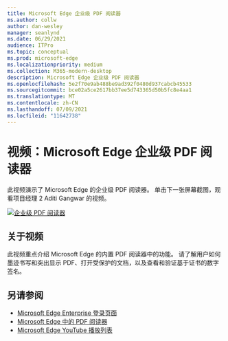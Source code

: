 ```yaml
---
title: Microsoft Edge 企业级 PDF 阅读器
ms.author: collw
author: dan-wesley
manager: seanlynd
ms.date: 06/29/2021
audience: ITPro
ms.topic: conceptual
ms.prod: microsoft-edge
ms.localizationpriority: medium
ms.collection: M365-modern-desktop
description: Microsoft Edge 企业级 PDF 阅读器
ms.openlocfilehash: 5e2f70e9ab488be9ad392f0480d937cabcb45533
ms.sourcegitcommit: bce02a5ce2617bb37ee5d743365d50b5fc8e4aa1
ms.translationtype: MT
ms.contentlocale: zh-CN
ms.lasthandoff: 07/09/2021
ms.locfileid: "11642738"
---
```

# <a name="video-microsoft-edge-enterprise-grade-pdf-reader"></a>视频：Microsoft Edge 企业级 PDF 阅读器

此视频演示了 Microsoft Edge 的企业级 PDF 阅读器。 单击下一张屏幕截图，观看项目经理 2 Aditi Gangwar 的视频。

[![企业级 PDF 阅读器](media/microsoft-edge-video-pdf-reader/0.png)](http://www.youtube.com/watch?v=XWAqNQ0xAcE "Enterprise grade PDF reader")

## <a name="about-the-video"></a>关于视频

此视频重点介绍 Microsoft Edge 的内置 PDF 阅读器中的功能。 请了解用户如何墨迹书写和突出显示 PDF、打开受保护的文档，以及查看和验证基于证书的数字签名。

## <a name="see-also"></a>另请参阅

- [Microsoft Edge Enterprise 登录页面](https://aka.ms/EdgeEnterprise)
- [Microsoft Edge 中的 PDF 阅读器](microsoft-edge-pdf.md)
- [Microsoft Edge YouTube 播放列表](https://www.youtube.com/playlist?list=PLXtHYVsvn_b-uXh1tMeYpT-0iD8tD3tFy)
